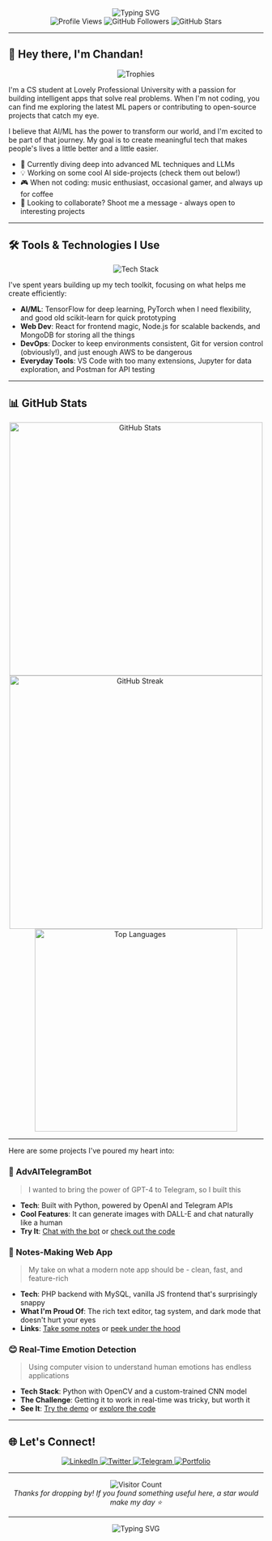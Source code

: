 <div align="center">
  <img src="https://readme-typing-svg.herokuapp.com?font=Fira+Code&weight=600&size=32&pause=1000&color=4F46E5&center=true&vCenter=true&width=600&height=100&lines=Chandan+Singh;AI/ML+Enthusiast;Full+Stack+Developer;Open+Source+Contributor" alt="Typing SVG">
</div>

<div align="center">
  <img src="https://komarev.com/ghpvc/?username=TechyCSR&label=Profile%20Views&color=4F46E5&style=flat-square" alt="Profile Views" />
  <img src="https://img.shields.io/github/followers/TechyCSR?label=Followers&style=social" alt="GitHub Followers" />
  <img src="https://img.shields.io/github/stars/TechyCSR?label=Stars&style=social" alt="GitHub Stars" />
</div>

---

## 👋 Hey there, I'm Chandan!

<div align="center">
  <img src="https://github-profile-trophy.vercel.app/?username=TechyCSR&theme=radical&no-frame=true&no-bg=true&margin-w=4&row=1" alt="Trophies" />
</div>

I'm a CS student at Lovely Professional University with a passion for building intelligent apps that solve real problems. When I'm not coding, you can find me exploring the latest ML papers or contributing to open-source projects that catch my eye.

I believe that AI/ML has the power to transform our world, and I'm excited to be part of that journey. My goal is to create meaningful tech that makes people's lives a little better and a little easier.

- 🌱 Currently diving deep into advanced ML techniques and LLMs
- 💡 Working on some cool AI side-projects (check them out below!)
- 🎮 When not coding: music enthusiast, occasional gamer, and always up for coffee
- 🤝 Looking to collaborate? Shoot me a message - always open to interesting projects

---

## 🛠️ Tools & Technologies I Use

<div align="center">
  <img src="https://skillicons.dev/icons?i=python,javascript,react,nodejs,html,css,git,docker,linux,aws&perline=5" alt="Tech Stack" />
</div>

I've spent years building up my tech toolkit, focusing on what helps me create efficiently:

- **AI/ML**: TensorFlow for deep learning, PyTorch when I need flexibility, and good old scikit-learn for quick prototyping
- **Web Dev**: React for frontend magic, Node.js for scalable backends, and MongoDB for storing all the things
- **DevOps**: Docker to keep environments consistent, Git for version control (obviously!), and just enough AWS to be dangerous
- **Everyday Tools**: VS Code with too many extensions, Jupyter for data exploration, and Postman for API testing

---

## 📊 GitHub Stats

<div align="center">
  <img src="https://github-readme-stats-git-masterrstaa-rickstaa.vercel.app/api?username=TechyCSR&show_icons=true&theme=radical&include_all_commits=true&hide_border=true&count_private=true&custom_title=GitHub+Stats" alt="GitHub Stats" width="500" />
</div>

<div align="center">
  <a href="https://techycsr.me"><img src="https://streak.techycsr.me/?user=techycsr&theme=radical" alt="GitHub Streak" width="500" /></a>
</div>

<div align="center">
  <img src="https://github-readme-stats-git-masterrstaa-rickstaa.vercel.app/api/top-langs/?username=TechyCSR&layout=compact&theme=radical&hide_border=true&langs_count=8&hide=jupyter%20notebook" alt="Top Languages" width="400" />
</div>

---


Here are some projects I've poured my heart into:

### 🤖 AdvAITelegramBot
> I wanted to bring the power of GPT-4 to Telegram, so I built this
- **Tech**: Built with Python, powered by OpenAI and Telegram APIs
- **Cool Features**: It can generate images with DALL-E and chat naturally like a human
- **Try It**: [Chat with the bot](https://t.me/AdvAITelegramBot) or [check out the code](https://github.com/TechyCSR/AdvAITelegramBot)

### 📝 Notes-Making Web App
> My take on what a modern note app should be - clean, fast, and feature-rich
- **Tech**: PHP backend with MySQL, vanilla JS frontend that's surprisingly snappy
- **What I'm Proud Of**: The rich text editor, tag system, and dark mode that doesn't hurt your eyes
- **Links**: [Take some notes](https://notes.synergize.co/?i=1) or [peek under the hood](https://github.com/TechyCSR/Notes-Making-Web-App)

### 😊 Real-Time Emotion Detection
> Using computer vision to understand human emotions has endless applications
- **Tech Stack**: Python with OpenCV and a custom-trained CNN model
- **The Challenge**: Getting it to work in real-time was tricky, but worth it
- **See It**: [Try the demo](https://emotion-detection.techycsr.me) or [explore the code](https://github.com/TechyCSR/Real-Time-Emotion-Detection)

---

## 🌐 Let's Connect!

<div align="center">
  <a href="https://www.linkedin.com/in/techycsr">
    <img src="https://img.shields.io/badge/LinkedIn-0077B5?style=for-the-badge&logo=linkedin&logoColor=white" alt="LinkedIn" />
  </a>
  <a href="https://twitter.com/techycsr">
    <img src="https://img.shields.io/badge/Twitter-1DA1F2?style=for-the-badge&logo=twitter&logoColor=white" alt="Twitter" />
  </a>
  <a href="https://t.me/techycsr">
    <img src="https://img.shields.io/badge/Telegram-2CA5E0?style=for-the-badge&logo=telegram&logoColor=white" alt="Telegram" />
  </a>
  <a href="https://techycsr.me">
    <img src="https://img.shields.io/badge/Portfolio-4F46E5?style=for-the-badge&logo=About.me&logoColor=white" alt="Portfolio" />
  </a>
</div>

---

<div align="center">
  <img src="https://profile-counter.glitch.me/{TechyCSR}/count.svg" alt="Visitor Count" />
  <br>
  <em>Thanks for dropping by! If you found something useful here, a star would make my day ⭐</em>
</div>

---

<div align="center">
  <img src="https://readme-typing-svg.herokuapp.com?font=Fira+Code&weight=600&size=24&pause=1000&color=4F46E5&center=true&vCenter=true&width=600&height=50&lines=Let's+build+something+awesome+together!" alt="Typing SVG">
</div>
